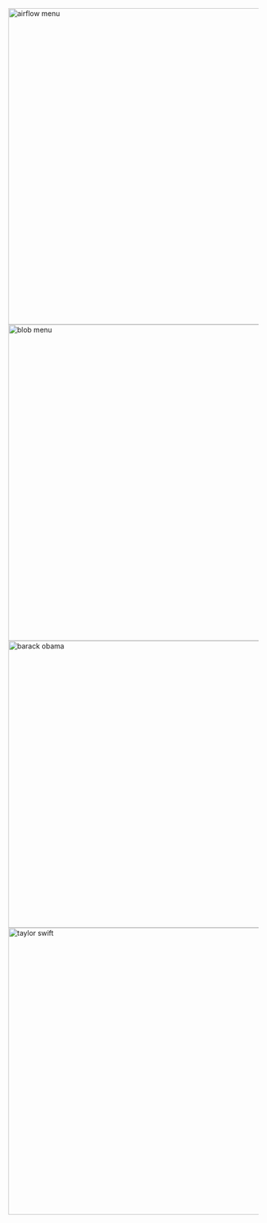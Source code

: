 <img width="636" alt="airflow menu" src="https://github.com/12-prjwl/twitter_user_analytics/assets/89585404/b07e5871-8d54-46f7-b410-1450a9aef0b2">
<img width="636" alt="blob menu" src="https://github.com/12-prjwl/twitter_user_analytics/assets/89585404/f5f4d048-151f-461c-aba1-8efcf70c7386">


<img width="577" alt="barack obama" src="https://github.com/12-prjwl/twitter_user_analytics/assets/89585404/3219af3e-99cf-499a-9054-77251293f325">

<img width="577" alt="taylor swift" src="https://github.com/12-prjwl/twitter_user_analytics/assets/89585404/46130f34-0733-4c5d-a995-cb33f9fef99c">
